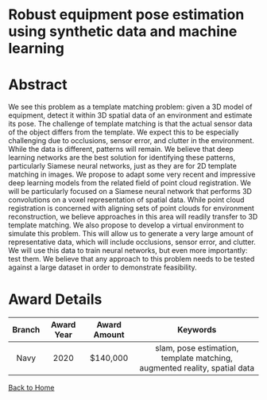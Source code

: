 
Robust equipment pose estimation using synthetic data and machine learning
==========================================================================

# Abstract


We see this problem as a template matching problem: given a 3D model of equipment, detect it within 3D spatial data of an environment and estimate its pose. The challenge of template matching is that the actual sensor data of the object differs from the template. We expect this to be especially challenging due to occlusions, sensor error, and clutter in the environment. While the data is different, patterns will remain. We believe that deep learning networks are the best solution for identifying these patterns, particularly Siamese neural networks, just as they are for 2D template matching in images. We propose to adapt some very recent and impressive deep learning models from the related field of point cloud registration. We will be particularly focused on a Siamese neural network that performs 3D convolutions on a voxel representation of spatial data. While point cloud registration is concerned with aligning sets of point clouds for environment reconstruction, we believe approaches in this area will readily transfer to 3D template matching. We also propose to develop a virtual environment to simulate this problem. This will allow us to generate a very large amount of representative data, which will include occlusions, sensor error, and clutter. We will use this data to train neural networks, but even more importantly: test them. We believe that any approach to this problem needs to be tested against a large dataset in order to demonstrate feasibility.  

# Award Details

|Branch|Award Year|Award Amount|Keywords|
| :---: | :---: | :---: | :---: |
|Navy|2020|$140,000|slam, pose estimation, template matching, augmented reality, spatial data|
  
  


[Back to Home](https://github.com/chrischow/dod_sbir_awards#2155)